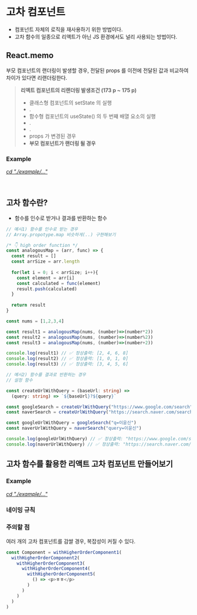 # 고차 컴포넌트

- 컴포넌트 자체의 로직을 재사용하기 위한 방법이다. 
- 고차 함수의 일종으로 리액트가 아닌 JS 환경에서도 널리 사용되는 방법이다.

## React.memo

부모 컴포넌트의 랜더링이 발생할 경우, 전달된 props 를 이전에 전달된 값과 비교하여 차이가 있다면 리랜더링한다.


> **리액트 컴포넌트의 리랜더링 발생조건 (173 p ~ 175 p)**
>   - 클래스형 컴포넌트의 setState 의 실행
>   - .
>   - 함수형 컴포넌트의 useState() 의 두 번쨰 배열 요소의 실행
>   - .
>   - .
>   - props 가 변경된 경우
>   - **부모 컴포넌트가 랜더링 될 경우**

### Example
_[cd "./example/..."]()_


<br/>


## 고차 함수란?
- 함수를 인수로 받거나 결과를 반환하는 함수

```ts
// 예시1) 함수를 인수로 받는 경우
// Array.propotype.map 비슷하게(..) 구현해보기

/* 👇 high order function */
const analogousMap = (arr, func) => {
  const result = []
  const arrSize = arr.length
  
  for(let i = 0; i < arrSize; i++){
    const element = arr[i]
    const calculated = func(element) 
    result.push(calculated)
  }
  
  return result
}

const nums = [1,2,3,4]

const result1 = analogousMap(nums, (number)=>(number*2))
const result2 = analogousMap(nums, (number)=>(number%2))
const result3 = analogousMap(nums, (number)=>(number+2))

console.log(result1) // ✅ 정상출력: [2, 4, 6, 8]
console.log(result2) // ✅ 정상출력: [1, 0, 1, 0]
console.log(result3) // ✅ 정상출력: [3, 4, 5, 6]
```

```ts
// 예시2) 함수를 결과로 반환하는 경우
// 설정 함수

const createUrlWithQuery = (baseUrl: string) => 
  (query: string) => `${baseUrl}?${query}`

const googleSearch = createUrlWithQuery("https://www.google.com/search")
const naverSearch = createUrlWithQuery("https://search.naver.com/search.naver")

const googleUrlWithQuery = googleSearch("q=이윤신")
const naverUrlWithQuery = naverSearch("query=이윤신")

console.log(googleUrlWithQuery) // ✅ 정상출력: "https://www.google.com/search?q=이윤신"
console.log(naverUrlWithQuery) // ✅ 정상출력: "https://search.naver.com/search.naver?query=이윤신"
```

## 고차 함수를 활용한 리액트 고차 컴포넌트 만들어보기 

### Example
_[cd "./example/..."]()_


### 네이밍 규칙 

### 주의할 점
여러 개의 고차 컴포넌트를 감쌀 경우, 복잡성이 커질 수 있다.
```js
const Component = withHigherOrderComponent1(
  withHigherOrderComponent2(
    withHigherOrderComponent3(
      withHigherOrderComponent4(
        withHigherOrderComponent5(
          () => <p>ㅎㅎ</p>
        )
      )
    )
  )
)
```
